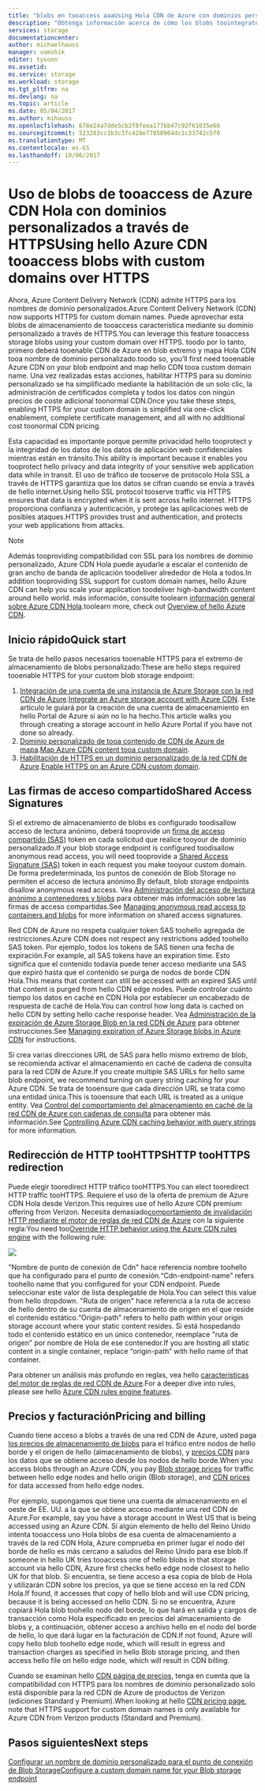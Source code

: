 ```yaml
---
title: "blobs en tooaccess aaaUsing Hola CDN de Azure con dominios personalizados a través de HTTPS"
description: "Obtenga información acerca de cómo los blobs toointegrate Hola CDN de Azure con tooaccess de almacenamiento de blobs con dominios personalizados a través de HTTPS"
services: storage
documentationcenter: 
author: michaelhauss
manager: vamshik
editor: tysonn
ms.assetid: 
ms.service: storage
ms.workload: storage
ms.tgt_pltfrm: na
ms.devlang: na
ms.topic: article
ms.date: 05/04/2017
ms.author: mihauss
ms.openlocfilehash: 678e24a7dde5cb2f8feea177bb47c92f61035e66
ms.sourcegitcommit: 523283cc1b3c37c428e77850964dc1c33742c5f0
ms.translationtype: MT
ms.contentlocale: es-ES
ms.lasthandoff: 10/06/2017
---
```

# <a name="using-hello-azure-cdn-tooaccess-blobs-with-custom-domains-over-https"></a><span data-ttu-id="dbc1e-103">Uso de blobs de tooaccess de Azure CDN Hola con dominios personalizados a través de HTTPS</span><span class="sxs-lookup"><span data-stu-id="dbc1e-103">Using hello Azure CDN tooaccess blobs with custom domains over HTTPS</span></span>

<span data-ttu-id="dbc1e-104">Ahora, Azure Content Delivery Network (CDN) admite HTTPS para los nombres de dominio personalizados.</span><span class="sxs-lookup"><span data-stu-id="dbc1e-104">Azure Content Delivery Network (CDN) now supports HTTPS for custom domain names.</span></span>
<span data-ttu-id="dbc1e-105">Puede aprovechar esta blobs de almacenamiento de tooaccess característica mediante su dominio personalizado a través de HTTPS.</span><span class="sxs-lookup"><span data-stu-id="dbc1e-105">You can leverage this feature tooaccess storage blobs using your custom domain over HTTPS.</span></span> <span data-ttu-id="dbc1e-106">toodo por lo tanto, primero deberá tooenable CDN de Azure en blob extremo y mapa Hola CDN tooa nombre de dominio personalizado.</span><span class="sxs-lookup"><span data-stu-id="dbc1e-106">toodo so, you’ll first need tooenable Azure CDN on your blob endpoint and map hello CDN tooa custom domain name.</span></span> <span data-ttu-id="dbc1e-107">Una vez realizadas estas acciones, habilitar HTTPS para su dominio personalizado se ha simplificado mediante la habilitación de un solo clic, la administración de certificados completa y todos los datos con ningún precios de coste adicional toonormal CDN.</span><span class="sxs-lookup"><span data-stu-id="dbc1e-107">Once you take these steps, enabling HTTPS for your custom domain is simplified via one-click enablement, complete certificate management, and all with no additional cost toonormal CDN pricing.</span></span>

<span data-ttu-id="dbc1e-108">Esta capacidad es importante porque permite privacidad hello tooprotect y la integridad de los datos de los datos de aplicación web confidenciales mientras están en tránsito.</span><span class="sxs-lookup"><span data-stu-id="dbc1e-108">This ability is important because it enables you tooprotect hello privacy and data integrity of your sensitive web application data while in transit.</span></span> <span data-ttu-id="dbc1e-109">El uso de tráfico de tooserve de protocolo Hola SSL a través de HTTPS garantiza que los datos se cifran cuando se envía a través de hello internet.</span><span class="sxs-lookup"><span data-stu-id="dbc1e-109">Using hello SSL protocol tooserve traffic via HTTPS ensures that data is encrypted when it is sent across hello internet.</span></span> <span data-ttu-id="dbc1e-110">HTTPS proporciona confianza y autenticación, y protege las aplicaciones web de posibles ataques.</span><span class="sxs-lookup"><span data-stu-id="dbc1e-110">HTTPS provides trust and authentication, and protects your web applications from attacks.</span></span>

> [!NOTE]
> <span data-ttu-id="dbc1e-111">Además tooproviding compatibilidad con SSL para los nombres de dominio personalizado, Azure CDN Hola puede ayudarle a escalar el contenido de gran ancho de banda de aplicación toodeliver alrededor de Hola a todos.</span><span class="sxs-lookup"><span data-stu-id="dbc1e-111">In addition tooproviding SSL support for custom domain names, hello Azure CDN can help you scale your application toodeliver high-bandwidth content around hello world.</span></span>
> <span data-ttu-id="dbc1e-112">más información, consulte toolearn [información general sobre Azure CDN Hola](../cdn/cdn-overview.md).</span><span class="sxs-lookup"><span data-stu-id="dbc1e-112">toolearn more, check out [Overview of hello Azure CDN](../cdn/cdn-overview.md).</span></span>
>
>

## <a name="quick-start"></a><span data-ttu-id="dbc1e-113">Inicio rápido</span><span class="sxs-lookup"><span data-stu-id="dbc1e-113">Quick start</span></span>

<span data-ttu-id="dbc1e-114">Se trata de hello pasos necesarios tooenable HTTPS para el extremo de almacenamiento de blobs personalizado:</span><span class="sxs-lookup"><span data-stu-id="dbc1e-114">These are hello steps required tooenable HTTPS for your custom blob storage endpoint:</span></span>

1.  <span data-ttu-id="dbc1e-115">[Integración de una cuenta de una instancia de Azure Storage con la red CDN de Azure](../cdn/cdn-create-a-storage-account-with-cdn.md).</span><span class="sxs-lookup"><span data-stu-id="dbc1e-115">[Integrate an Azure storage account with Azure CDN](../cdn/cdn-create-a-storage-account-with-cdn.md).</span></span>
    <span data-ttu-id="dbc1e-116">Este artículo le guiará por la creación de una cuenta de almacenamiento en hello Portal de Azure si aún no lo ha hecho.</span><span class="sxs-lookup"><span data-stu-id="dbc1e-116">This article walks you through creating a storage account in hello Azure Portal if you have not done so already.</span></span>
2.  <span data-ttu-id="dbc1e-117">[Dominio personalizado de tooa contenido de CDN de Azure de mapa](../cdn/cdn-map-content-to-custom-domain.md).</span><span class="sxs-lookup"><span data-stu-id="dbc1e-117">[Map Azure CDN content tooa custom domain](../cdn/cdn-map-content-to-custom-domain.md).</span></span>
3.  <span data-ttu-id="dbc1e-118">[Habilitación de HTTPS en un dominio personalizado de la red CDN de Azure](../cdn/cdn-custom-ssl.md).</span><span class="sxs-lookup"><span data-stu-id="dbc1e-118">[Enable HTTPS on an Azure CDN custom domain](../cdn/cdn-custom-ssl.md).</span></span>

## <a name="shared-access-signatures"></a><span data-ttu-id="dbc1e-119">Las firmas de acceso compartido</span><span class="sxs-lookup"><span data-stu-id="dbc1e-119">Shared Access Signatures</span></span>

<span data-ttu-id="dbc1e-120">Si el extremo de almacenamiento de blobs es configurado toodisallow acceso de lectura anónimo, deberá tooprovide un [firma de acceso compartido (SAS)](storage-dotnet-shared-access-signature-part-1.md) token en cada solicitud que realice tooyour de dominio personalizado.</span><span class="sxs-lookup"><span data-stu-id="dbc1e-120">If your blob storage endpoint is configured toodisallow anonymous read access, you will need tooprovide a [Shared Access Signature (SAS)](storage-dotnet-shared-access-signature-part-1.md) token in each request you make tooyour custom domain.</span></span> <span data-ttu-id="dbc1e-121">De forma predeterminada, los puntos de conexión de Blob Storage no permiten el acceso de lectura anónimo.</span><span class="sxs-lookup"><span data-stu-id="dbc1e-121">By default, blob storage endpoints disallow anonymous read access.</span></span> <span data-ttu-id="dbc1e-122">Vea [Administración del acceso de lectura anónimo a contenedores y blobs](storage-manage-access-to-resources.md) para obtener más información sobre las firmas de acceso compartidas.</span><span class="sxs-lookup"><span data-stu-id="dbc1e-122">See [Managing anonymous read access to containers and blobs](storage-manage-access-to-resources.md) for more information on shared access signatures.</span></span>

<span data-ttu-id="dbc1e-123">Red CDN de Azure no respeta cualquier token SAS toohello agregada de restricciones.</span><span class="sxs-lookup"><span data-stu-id="dbc1e-123">Azure CDN does not respect any restrictions added toohello SAS token.</span></span> <span data-ttu-id="dbc1e-124">Por ejemplo, todos los tokens de SAS tienen una fecha de expiración.</span><span class="sxs-lookup"><span data-stu-id="dbc1e-124">For example, all SAS tokens have an expiration time.</span></span> <span data-ttu-id="dbc1e-125">Esto significa que el contenido todavía puede tener acceso mediante una SAS que expiró hasta que el contenido se purga de nodos de borde CDN Hola.</span><span class="sxs-lookup"><span data-stu-id="dbc1e-125">This means that content can still be accessed with an expired SAS until that content is purged from hello CDN edge nodes.</span></span> <span data-ttu-id="dbc1e-126">Puede controlar cuánto tiempo los datos en caché en CDN Hola por establecer un encabezado de respuesta de caché de Hola.</span><span class="sxs-lookup"><span data-stu-id="dbc1e-126">You can control how long data is cached on hello CDN by setting hello cache response header.</span></span> <span data-ttu-id="dbc1e-127">Vea [Administración de la expiración de Azure Storage Blob en la red CDN de Azure](../cdn/cdn-manage-expiration-of-blob-content.md) para obtener instrucciones.</span><span class="sxs-lookup"><span data-stu-id="dbc1e-127">See [Managing expiration of Azure Storage blobs in Azure CDN](../cdn/cdn-manage-expiration-of-blob-content.md) for instructions.</span></span>

<span data-ttu-id="dbc1e-128">Si crea varias direcciones URL de SAS para hello mismo extremo de blob, se recomienda activar el almacenamiento en caché de cadena de consulta para la red CDN de Azure.</span><span class="sxs-lookup"><span data-stu-id="dbc1e-128">If you create multiple SAS URLs for hello same blob endpoint, we recommend turning on query string caching for your Azure CDN.</span></span> <span data-ttu-id="dbc1e-129">Se trata de tooensure que cada dirección URL se trata como una entidad única.</span><span class="sxs-lookup"><span data-stu-id="dbc1e-129">This is tooensure that each URL is treated as a unique entity.</span></span> <span data-ttu-id="dbc1e-130">Vea [Control del comportamiento del almacenamiento en caché de la red CDN de Azure con cadenas de consulta](../cdn/cdn-query-string.md) para obtener más información.</span><span class="sxs-lookup"><span data-stu-id="dbc1e-130">See [Controlling Azure CDN caching behavior with query strings](../cdn/cdn-query-string.md) for more information.</span></span>

## <a name="http-toohttps-redirection"></a><span data-ttu-id="dbc1e-131">Redirección de HTTP tooHTTPS</span><span class="sxs-lookup"><span data-stu-id="dbc1e-131">HTTP tooHTTPS redirection</span></span>

<span data-ttu-id="dbc1e-132">Puede elegir tooredirect HTTP tráfico tooHTTPS.</span><span class="sxs-lookup"><span data-stu-id="dbc1e-132">You can elect tooredirect HTTP traffic tooHTTPS.</span></span> <span data-ttu-id="dbc1e-133">Requiere el uso de la oferta de premium de Azure CDN Hola desde Verizon.</span><span class="sxs-lookup"><span data-stu-id="dbc1e-133">This requires use of hello Azure CDN premium offering from Verizon.</span></span> <span data-ttu-id="dbc1e-134">Necesita demasiado[comportamiento de invalidación HTTP mediante el motor de reglas de red CDN de Azure](../cdn/cdn-rules-engine.md) con la siguiente regla:</span><span class="sxs-lookup"><span data-stu-id="dbc1e-134">You need too[Override HTTP behavior using the Azure CDN rules engine](../cdn/cdn-rules-engine.md) with the following rule:</span></span>

![](./media/storage-https-custom-domain-cdn/redirect-to-https.png)

<span data-ttu-id="dbc1e-135">"Nombre de punto de conexión de Cdn" hace referencia nombre toohello que ha configurado para el punto de conexión.</span><span class="sxs-lookup"><span data-stu-id="dbc1e-135">“Cdn-endpoint-name” refers toohello name that you configured for your CDN endpoint.</span></span> <span data-ttu-id="dbc1e-136">Puede seleccionar este valor de lista desplegable de Hola.</span><span class="sxs-lookup"><span data-stu-id="dbc1e-136">You can select this value from hello dropdown.</span></span> <span data-ttu-id="dbc1e-137">"Ruta de origen" hace referencia a la ruta de acceso de hello dentro de su cuenta de almacenamiento de origen en el que reside el contenido estático.</span><span class="sxs-lookup"><span data-stu-id="dbc1e-137">“Origin-path” refers to hello path within your origin storage account where your static content resides.</span></span>
<span data-ttu-id="dbc1e-138">Si está hospedando todo el contenido estático en un único contenedor, reemplace "ruta de origen" por nombre de Hola de ese contenedor.</span><span class="sxs-lookup"><span data-stu-id="dbc1e-138">If you are hosting all static content in a single container, replace “origin-path” with hello name of that container.</span></span>

<span data-ttu-id="dbc1e-139">Para obtener un análisis más profundo en reglas, vea hello [características del motor de reglas de red CDN de Azure](../cdn/cdn-rules-engine-reference-features.md).</span><span class="sxs-lookup"><span data-stu-id="dbc1e-139">For a deeper dive into rules, please see hello [Azure CDN rules engine features](../cdn/cdn-rules-engine-reference-features.md).</span></span>

## <a name="pricing-and-billing"></a><span data-ttu-id="dbc1e-140">Precios y facturación</span><span class="sxs-lookup"><span data-stu-id="dbc1e-140">Pricing and billing</span></span>

<span data-ttu-id="dbc1e-141">Cuando tiene acceso a blobs a través de una red CDN de Azure, usted paga [los precios de almacenamiento de blobs](https://azure.microsoft.com/pricing/details/storage/blobs/) para el tráfico entre nodos de hello borde y el origen de hello (almacenamiento de blobs), y [precios CDN](https://azure.microsoft.com/pricing/details/cdn/) para los datos que se obtiene acceso desde los nodos de hello borde.</span><span class="sxs-lookup"><span data-stu-id="dbc1e-141">When you access blobs through an Azure CDN, you pay [Blob storage prices](https://azure.microsoft.com/pricing/details/storage/blobs/) for traffic between hello edge nodes and hello origin (Blob storage), and [CDN prices](https://azure.microsoft.com/pricing/details/cdn/) for data accessed from hello edge nodes.</span></span>

<span data-ttu-id="dbc1e-142">Por ejemplo, supongamos que tiene una cuenta de almacenamiento en el oeste de EE. UU. a la que se obtiene acceso mediante una red CDN de Azure.</span><span class="sxs-lookup"><span data-stu-id="dbc1e-142">For example, say you have a storage account in West US that is being accessed using an Azure CDN.</span></span> <span data-ttu-id="dbc1e-143">Si algún elemento de hello del Reino Unido intenta tooaccess uno Hola blobs de esa cuenta de almacenamiento a través de la red CDN Hola, Azure comprueba en primer lugar el nodo del borde de hello es más cercano a saludos del Reino Unido para ese blob.</span><span class="sxs-lookup"><span data-stu-id="dbc1e-143">If someone in hello UK tries tooaccess one of hello blobs in that storage account via hello CDN, Azure first checks hello edge node closest to hello UK for that blob.</span></span> <span data-ttu-id="dbc1e-144">Si encuentra, se tiene acceso a esa copia de blob de Hola y utilizarán CDN sobre los precios, ya que se tiene acceso en la red CDN Hola.</span><span class="sxs-lookup"><span data-stu-id="dbc1e-144">If found, it accesses that copy of hello blob and will use CDN pricing, because it is being accessed on hello CDN.</span></span> <span data-ttu-id="dbc1e-145">Si no se encuentra, Azure copiará Hola blob toohello nodo del borde, lo que hará en salida y cargos de transacción como Hola especificado en precios del almacenamiento de blobs y, a continuación, obtener acceso a archivo hello en el nodo del borde de hello, lo que dará lugar en la facturación de CDN.</span><span class="sxs-lookup"><span data-stu-id="dbc1e-145">If not found, Azure will copy hello blob toohello edge node, which will result in egress and transaction charges as specified in hello Blob storage pricing, and then access hello file on hello edge node, which will result in CDN billing.</span></span>

<span data-ttu-id="dbc1e-146">Cuando se examinan hello [CDN página de precios](https://azure.microsoft.com/pricing/details/cdn/), tenga en cuenta que la compatibilidad con HTTPS para los nombres de dominio personalizado solo está disponible para la red CDN de Azure de productos de Verizon (ediciones Standard y Premium).</span><span class="sxs-lookup"><span data-stu-id="dbc1e-146">When looking at hello [CDN pricing page](https://azure.microsoft.com/pricing/details/cdn/), note that HTTPS support for custom domain names is only available for Azure CDN from Verizon products (Standard and Premium).</span></span>

## <a name="next-steps"></a><span data-ttu-id="dbc1e-147">Pasos siguientes</span><span class="sxs-lookup"><span data-stu-id="dbc1e-147">Next steps</span></span>

[<span data-ttu-id="dbc1e-148">Configurar un nombre de dominio personalizado para el punto de conexión de Blob Storage</span><span class="sxs-lookup"><span data-stu-id="dbc1e-148">Configure a custom domain name for your Blob storage endpoint</span></span>](storage-custom-domain-name.md)
